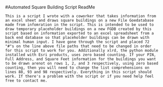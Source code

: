#Automated Square Building Script ReadMe

	This is a script I wrote with a coworker that takes information from
	an excel sheet and draws square buildings on a new File Goedatabase 
	made from infomration in the script. This is intended to be used to
	draw temporary placeholder buildings on a new FGDB created by this 
	script based on information exported to an excel spreadsheet from a
	back end database so that placeholder buildings can be drawn with 
	minimal human input. I have gone through the script and placed 72 
	"#"s on the line above file paths that need to be changed in order 
	for this script to work for you. Additionally xlrd, the python module
	installed with Esri products, uses zero based counting. If your PIN,
	Full Address, and Square Feet information for the buildings you want
	to be drawn arenot on rows 1, 2, and 3 respectively, using zero based
	counting, then you will need to change the list comprehensions on 
	lines 88, 93 and 98 respectively. Everything in this script should 
	work. If there's a problem with the script or if you need help feel
	free to contact me.